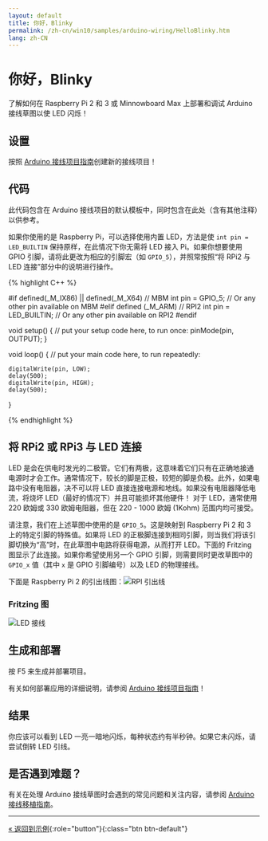 ```yaml
---
layout: default
title: 你好，Blinky
permalink: /zh-cn/win10/samples/arduino-wiring/HelloBlinky.htm
lang: zh-CN
---
```


# 你好，Blinky
了解如何在 Raspberry Pi 2 和 3 或 Minnowboard Max 上部署和调试 Arduino 接线草图以使 LED 闪烁！

## 设置

按照 [Arduino 接线项目指南]({{site.baseurl}}/{{page.lang}}/win10/ArduinoWiringProjectGuide.htm)创建新的接线项目！

## 代码

此代码包含在 Arduino 接线项目的默认模板中，同时包含在此处（含有其他注释）以供参考。

如果你使用的是 Raspberry Pi，可以选择使用内置 LED，方法是使 `int pin = LED_BUILTIN` 保持原样，在此情况下你无需将 LED 接入 Pi。如果你想要使用 GPIO 引脚，请将此更改为相应的引脚宏（如 `GPIO_5`），并照常按照“将 RPi2 与 LED 连接”部分中的说明进行操作。

{% highlight C++ %}

#if defined(_M_IX86) || defined(_M_X64) // MBM
int pin = GPIO_5;       // Or any other pin available on MBM
#elif defined (_M_ARM) // RPI2
int pin = LED_BUILTIN;  // Or any other pin available on RPI2
#endif


void setup()
{
    // put your setup code here, to run once:
    pinMode(pin, OUTPUT);
}

void loop()
{
    // put your main code here, to run repeatedly:

    digitalWrite(pin, LOW);
    delay(500);
    digitalWrite(pin, HIGH);
    delay(500);
}


{% endhighlight %}


## 将 RPi2 或 RPi3 与 LED 连接

LED 是会在供电时发光的二极管。它们有两极，这意味着它们只有在正确地接通电源时才会工作。通常情况下，较长的脚是正极，较短的脚是负极。此外，如果电路中没有电阻器，决不可以将 LED 直接连接电源和地线。如果没有电阻器降低电流，将烧坏 LED（最好的情况下）并且可能损坏其他硬件！ 对于 LED，通常使用 220 欧姆或 330 欧姆电阻器，但在 220 - 1000 欧姆 \(1Kohm\) 范围内均可接受。

请注意，我们在上述草图中使用的是 `GPIO_5`。这是映射到 Raspberry Pi 2 和 3 上的特定引脚的特殊值。如果将 LED 的正极脚连接到相同引脚，则当我们将该引脚切换为“高”时，在此草图中电路将获得电源，从而打开 LED。下面的 Fritzing 图显示了此连接。如果你希望使用另一个 GPIO 引脚，则需要同时更改草图中的 `GPIO_x` 值（其中 `x` 是 GPIO 引脚编号）以及 LED 的物理接线。

下面是 Raspberry Pi 2 的引出线图：![RPI 引出线]({{site.baseurl}}/Resources/images/arduino_wiring/pi2_pinouts.png)

### Fritzing 图

![LED 接线]({{site.baseurl}}/Resources/images/arduino_wiring/led_fritz.png)

## 生成和部署
按 F5 来生成并部署项目。

有关如何部署应用的详细说明，请参阅 [Arduino 接线项目指南]({{site.baseurl}}/{{page.lang}}/win10/ArduinoWiringProjectGuide.htm)！

## 结果
你应该可以看到 LED 一亮一暗地闪烁，每种状态约有半秒钟。如果它未闪烁，请尝试倒转 LED 引线。

## 是否遇到难题？

有关在处理 Arduino 接线草图时会遇到的常见问题和关注内容，请参阅 [Arduino 接线移植指南]({{site.baseurl}}/{{page.lang}}/win10/ArduinoWiringPortingGuide.htm)。

---

[&laquo; 返回到示例]({{site.baseurl}}/{{page.lang}}/win10/StartCoding.htm){:role="button"}{:class="btn btn-default"}
